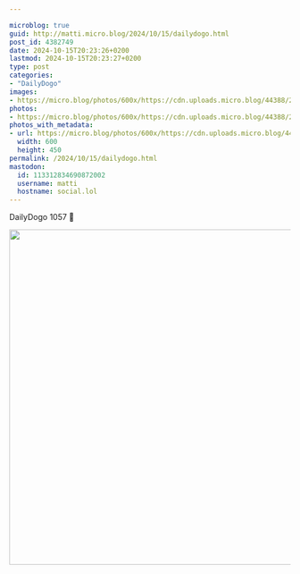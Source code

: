 ```yaml
---

microblog: true
guid: http://matti.micro.blog/2024/10/15/dailydogo.html
post_id: 4382749
date: 2024-10-15T20:23:26+0200
lastmod: 2024-10-15T20:23:27+0200
type: post
categories:
- "DailyDogo"
images:
- https://micro.blog/photos/600x/https://cdn.uploads.micro.blog/44388/2024/7b7803e446e84c079adaca8a4f6d49b4.jpg
photos:
- https://micro.blog/photos/600x/https://cdn.uploads.micro.blog/44388/2024/7b7803e446e84c079adaca8a4f6d49b4.jpg
photos_with_metadata:
- url: https://micro.blog/photos/600x/https://cdn.uploads.micro.blog/44388/2024/7b7803e446e84c079adaca8a4f6d49b4.jpg
  width: 600
  height: 450
permalink: /2024/10/15/dailydogo.html
mastodon:
  id: 113312834690872002
  username: matti
  hostname: social.lol
---
```

DailyDogo 1057 🐶

<img src="https://micro.blog/photos/600x/https://blog.martin-haehnel.de/uploads/2024/7b7803e446e84c079adaca8a4f6d49b4.jpg" width="600" alt="" />
